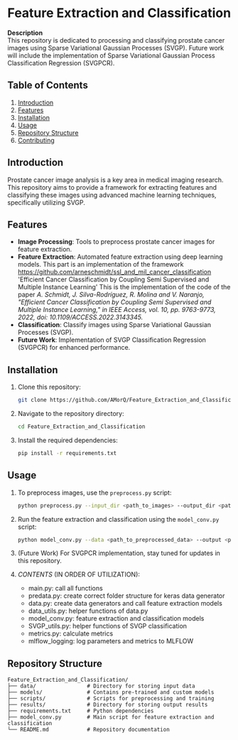 <!--# Feature_Extraction_and_Classification: Process and classify prostate cancer images via SVGP. Future work will implement SVGPCR-->

# Feature Extraction and Classification

**Description**  
This repository is dedicated to processing and classifying prostate cancer images using Sparse Variational Gaussian Processes (SVGP). Future work will include the implementation of Sparse Variational Gaussian Process Classification Regression (SVGPCR).

## Table of Contents
1. [Introduction](#introduction)
2. [Features](#features)
3. [Installation](#installation)
4. [Usage](#usage)
5. [Repository Structure](#repository-structure)
6. [Contributing](#contributing)

## Introduction
Prostate cancer image analysis is a key area in medical imaging research. This repository aims to provide a framework for extracting features and classifying these images using advanced machine learning techniques, specifically utilizing SVGP.

## Features
- **Image Processing**: Tools to preprocess prostate cancer images for feature extraction.
- **Feature Extraction**: Automated feature extraction using deep learning models.
         This part is an implementation of the framework https://github.com/arneschmidt/ssl_and_mil_cancer_classification
        'Efficient Cancer Classification by Coupling Semi Supervised and Multiple Instance Learning'
        This is the implementation of the code of the paper 
        *A. Schmidt, J. Silva-Rodríguez, R. Molina and V. Naranjo, "Efficient Cancer Classification by Coupling Semi Supervised and Multiple Instance Learning," in IEEE      Access, vol. 10, pp. 9763-9773, 2022, doi: 10.1109/ACCESS.2022.3143345.*
- **Classification**: Classify images using Sparse Variational Gaussian Processes (SVGP).
- **Future Work**: Implementation of SVGP Classification Regression (SVGPCR) for enhanced performance.

## Installation
1. Clone this repository:
   ```bash
   git clone https://github.com/AMorQ/Feature_Extraction_and_Classification.git
2. Navigate to the repository directory:
   ```bash
   cd Feature_Extraction_and_Classification
3. Install the required dependencies:
   ```bash
   pip install -r requirements.txt
## Usage
1. To preprocess images, use the `preprocess.py` script:
   ```bash
   python preprocess.py --input_dir <path_to_images> --output_dir <path_to_output>
2. Run the feature extraction and classification using the `model_conv.py` script:
   ```bash
   python model_conv.py --data <path_to_preprocessed_data> --output <path_to_results>
3. (Future Work) For SVGPCR implementation, stay tuned for updates in this repository.

4. *CONTENTS* (IN ORDER OF UTILIZATION): 
   - main.py: call all functions
   - predata.py: create correct folder structure for keras data generator 
   - data.py: create data generators and call feature extraction models 
   - data_utils.py: helper functions of data.py
   - model_conv.py: feature extraction and classification models 
   - SVGP_utils.py: helper functions of SVGP classification
   - metrics.py: calculate metrics 
   - mlflow_logging: log parameters and metrics to MLFLOW

## Repository Structure
```plaintext
Feature_Extraction_and_Classification/
├── data/                # Directory for storing input data
├── models/              # Contains pre-trained and custom models
├── scripts/             # Scripts for preprocessing and training
├── results/             # Directory for storing output results
├── requirements.txt     # Python dependencies
├── model_conv.py        # Main script for feature extraction and classification
└── README.md            # Repository documentation



